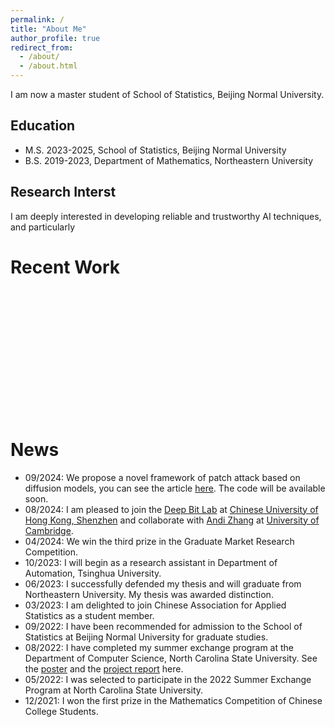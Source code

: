 ```yaml
---
permalink: /
title: "About Me"
author_profile: true
redirect_from: 
  - /about/
  - /about.html
---
```

I am now a master student of School of Statistics, Beijing Normal University.

## Education

- M.S. 2023-2025, School of Statistics, Beijing Normal University
- B.S. 2019-2023, Department of Mathematics, Northeastern University

## Research Interst

I am deeply interested in developing reliable and trustworthy AI techniques, and particularly

Recent Work
================
<embed src="../files/framework.png" width="300" height="200" />

News
================
- 09/2024: We propose a novel framework of patch attack based on diffusion models, you can see the article [here](https://arxiv.org/abs/2409.07002). The code will be available soon.
- 08/2024: I am pleased to join the [Deep Bit Lab](https://mypage.cuhk.edu.cn/academics/lizhen/) at [Chinese University of Hong Kong, Shenzhen](https://www.cuhk.edu.cn/en) and collaborate with [Andi Zhang](https://andi.ac/) at [University of Cambridge](https://www.cam.ac.uk/).
- 04/2024: We win the third prize in the Graduate Market Research Competition.
- 10/2023: I will begin as a research assistant in Department of Automation, Tsinghua University.
- 06/2023: I successfully defended my thesis and will graduate from Northeastern University. My thesis was awarded distinction.
- 03/2023: I am delighted to join Chinese Association for Applied Statistics as a student member.
- 09/2022: I have been recommended for admission to the School of Statistics at Beijing Normal University for graduate studies.
- 08/2022: I have completed my summer exchange program at the Department of Computer Science, North Carolina State University. See the [poster](../files/Poster.pdf) and the [project report](../files/ProjectReport.pdf) here.
- 05/2022: I was selected to participate in the 2022 Summer Exchange Program at North Carolina State University.
- 12/2021: I won the first prize in the Mathematics Competition of Chinese College Students.
